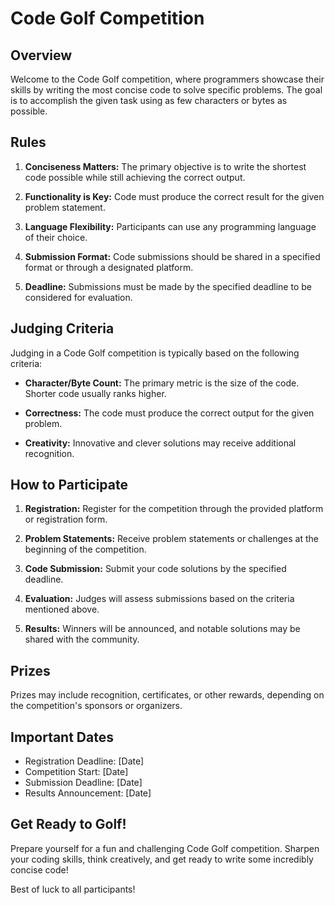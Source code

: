 # Code Golf Competition

## Overview

Welcome to the Code Golf competition, where programmers showcase their skills by writing the most concise code to solve specific problems. The goal is to accomplish the given task using as few characters or bytes as possible.

## Rules

1. **Conciseness Matters:** The primary objective is to write the shortest code possible while still achieving the correct output.

2. **Functionality is Key:** Code must produce the correct result for the given problem statement.

3. **Language Flexibility:** Participants can use any programming language of their choice.

4. **Submission Format:** Code submissions should be shared in a specified format or through a designated platform.

5. **Deadline:** Submissions must be made by the specified deadline to be considered for evaluation.

## Judging Criteria

Judging in a Code Golf competition is typically based on the following criteria:

- **Character/Byte Count:** The primary metric is the size of the code. Shorter code usually ranks higher.

- **Correctness:** The code must produce the correct output for the given problem.

- **Creativity:** Innovative and clever solutions may receive additional recognition.

## How to Participate

1. **Registration:** Register for the competition through the provided platform or registration form.

2. **Problem Statements:** Receive problem statements or challenges at the beginning of the competition.

3. **Code Submission:** Submit your code solutions by the specified deadline.

4. **Evaluation:** Judges will assess submissions based on the criteria mentioned above.

5. **Results:** Winners will be announced, and notable solutions may be shared with the community.

## Prizes

Prizes may include recognition, certificates, or other rewards, depending on the competition's sponsors or organizers.

## Important Dates

- Registration Deadline: [Date]
- Competition Start: [Date]
- Submission Deadline: [Date]
- Results Announcement: [Date]

## Get Ready to Golf!

Prepare yourself for a fun and challenging Code Golf competition. Sharpen your coding skills, think creatively, and get ready to write some incredibly concise code!

Best of luck to all participants!

